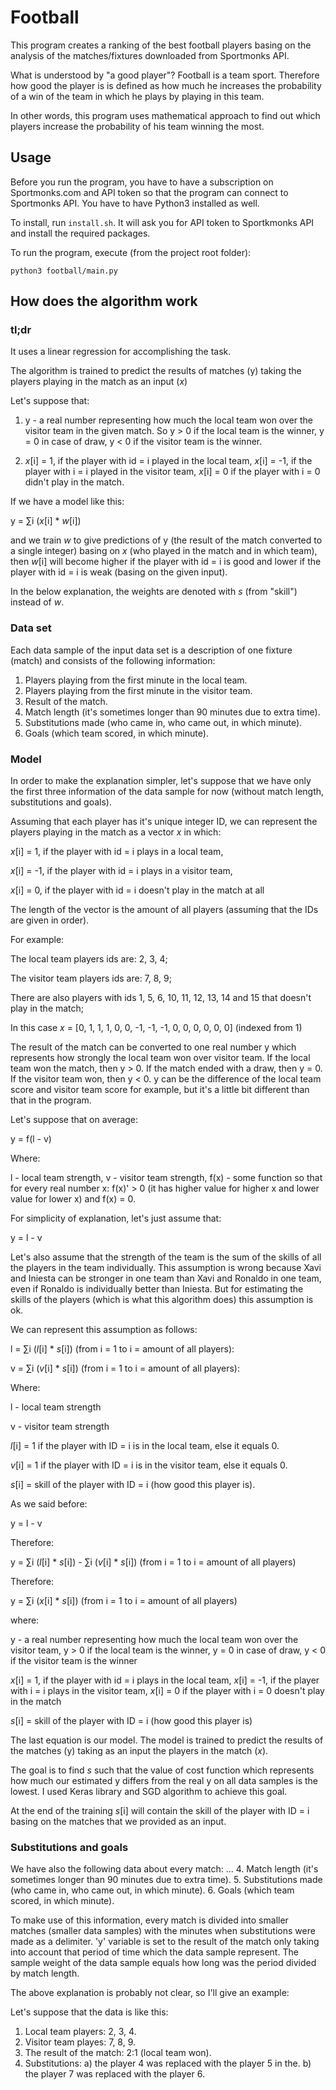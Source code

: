 # Football

This program creates a ranking of the best football players basing on the analysis of the matches/fixtures downloaded from Sportmonks API.

What is understood by "a good player"? Football is a team sport. Therefore how good the player is is defined as how much he increases the probability of a win of the team in which he plays by playing in this team.

In other words, this program uses mathematical approach to find out which players increase the probability of his team winning the most.

## Usage

Before you run the program, you have to have a subscription on Sportmonks.com and API token so that the program can connect to Sportmonks API. You have to have Python3 installed as well.

To install, run ``install.sh``. It will ask you for API token to Sportkmonks API and install the required packages.

To run the program, execute (from the project root folder):

```
python3 football/main.py
```

## How does the algorithm work

### tl;dr

It uses a linear regression for accomplishing the task.

The algorithm is trained to predict the results of matches (y) taking the players playing in the match as an input (_x_)

Let's suppose that:

1. y - a real number representing how much the local team won over the visitor team in the given match. So y > 0 if the local team is the winner, y = 0 in case of draw, y < 0 if the visitor team is the winner.

2. _x_[i] = 1, if the player with id = i played in the local team, _x_[i] = -1, if the player with i = i played in the visitor team, _x_[i] = 0 if the player with i = 0 didn't play in the match.

If we have a model like this:

y = &sum;i (_x_[i] * _w_[i])

and we train _w_ to give predictions of y (the result of the match converted to a single integer) basing on _x_ (who played in the match and in which team), then _w_[i] will become higher if the player with id = i is good and lower if the player with id = i is weak (basing on the given input).

In the below explanation, the weights are denoted with _s_ (from "skill") instead of _w_.

### Data set

Each data sample of the input data set is a description of one fixture (match) and consists of the following information:

1. Players playing from the first minute in the local team.
2. Players playing from the first minute in the visitor team.
3. Result of the match.
4. Match length (it's sometimes longer than 90 minutes due to extra time).
5. Substitutions made (who came in, who came out, in which minute).
6. Goals (which team scored, in which minute).

### Model

In order to make the explanation simpler, let's suppose that we have only the first three information of the data sample for now (without match length, substitutions and goals).

Assuming that each player has it's unique integer ID, we can represent the players playing in the match as a vector _x_ in which:

_x_[i] = 1, if the player with id = i plays in a local team,

_x_[i] = -1, if the player with id = i plays in a visitor team,

_x_[i] = 0, if the player with id = i doesn't play in the match at all

The length of the vector is the amount of all players (assuming that the IDs are given in order).

For example:

The local team players ids are: 2, 3, 4;

The visitor team players ids are: 7, 8, 9;

There are also players with ids 1, 5, 6, 10, 11, 12, 13, 14 and 15 that doesn't play in the match;

In this case _x_ = [0, 1, 1, 1, 0, 0, -1, -1, -1, 0, 0, 0, 0, 0, 0] (indexed from 1)

The result of the match can be converted to one real number y which represents how strongly the local team won over visitor team. If the local team won the match, then y > 0. If the match ended with a draw, then y = 0. If the visitor team won, then y < 0. y can be the difference of the local team score and visitor team score for example, but it's a little bit different than that in the program.

Let's suppose that on average:

y = f(l - v)

Where:

l - local team strength,
v - visitor team strength,
f(x) - some function so that for every real number x: f(x)' > 0 (it has higher value for higher x and lower value for lower x) and f(x) = 0.

For simplicity of explanation, let's just assume that:

y = l - v

Let's also assume that the strength of the team is the sum of the skills of all the players in the team individually. This assumption is wrong because Xavi and Iniesta can be stronger in one team than Xavi and Ronaldo in one team, even if Ronaldo is individually better than Iniesta. But for estimating the skills of the players (which is what this algorithm does) this assumption is ok.

We can represent this assumption as follows:

l = &sum;i (_l_[i] * _s_[i]) (from i = 1 to i = amount of all players):

v = &sum;i (_v_[i] * _s_[i]) (from i = 1 to i = amount of all players):

Where:

l - local team strength

v - visitor team strength

_l_[i] = 1 if the player with ID = i is in the local team, else it equals 0.

_v_[i] = 1 if the player with ID = i is in the visitor team, else it equals 0.

_s_[i] = skill of the player with ID = i (how good this player is).

As we said before:

y = l - v

Therefore:

y = &sum;i (_l_[i] * _s_[i]) - &sum;i (_v_[i] * _s_[i]) (from i = 1 to i = amount of all players)

Therefore:

y = &sum;i (_x_[i] * _s_[i]) (from i = 1 to i = amount of all players)

where:

y - a real number representing how much the local team won over the visitor team, y > 0 if the local team is the winner, y = 0 in case of draw, y < 0 if the visitor team is the winner
 
_x_[i] = 1, if the player with id = i plays in the local team, _x_[i] = -1, if the player with i = i plays in the visitor team, _x_[i] = 0 if the player with i = 0 doesn't play in the match

_s_[i] = skill of the player with ID = i (how good this player is)

The last equation is our model. The model is trained to predict the results of the matches (y) taking as an input the players in the match (_x_).
 
 The goal is to find _s_ such that the value of cost function which represents how much our estimated y differs from the real y on all data samples is the lowest. I used Keras library and SGD algorithm to achieve this goal.
 
 At the end of the training _s_[i] will contain the skill of the player with ID = i basing on the matches that we provided as an input.
 
### Substitutions and goals

We have also the following data about every match:
...
4. Match length (it's sometimes longer than 90 minutes due to extra time).
5. Substitutions made (who came in, who came out, in which minute).
6. Goals (which team scored, in which minute).

To make use of this information, every match is divided into smaller matches (smaller data samples) with the minutes when substitutions were made as a delimiter. 'y' variable is set to the result of the match only taking into account that period of time which the data sample represent. The sample weight of the data sample equals how long was the period divided by match length.

The above explanation is probably not clear, so I'll give an example:

Let's suppose that the data is like this:
1. Local team players: 2, 3, 4.
2. Visitor team playes: 7, 8, 9.
3. The result of the match: 2:1 (local team won).
4. Substitutions:
a) the player 4 was replaced with the player 5 in the.
b) the player 7 was replaced with the player 6.